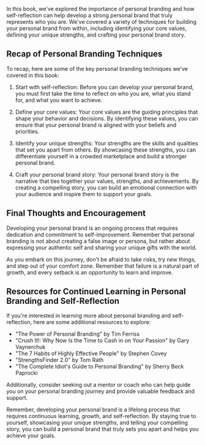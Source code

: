 

In this book, we've explored the importance of personal branding and how self-reflection can help develop a strong personal brand that truly represents who you are. We've covered a variety of techniques for building your personal brand from within, including identifying your core values, defining your unique strengths, and crafting your personal brand story.

Recap of Personal Branding Techniques
-------------------------------------

To recap, here are some of the key personal branding techniques we've covered in this book:

1. Start with self-reflection: Before you can develop your personal brand, you must first take the time to reflect on who you are, what you stand for, and what you want to achieve.

2. Define your core values: Your core values are the guiding principles that shape your behavior and decisions. By identifying these values, you can ensure that your personal brand is aligned with your beliefs and priorities.

3. Identify your unique strengths: Your strengths are the skills and qualities that set you apart from others. By showcasing these strengths, you can differentiate yourself in a crowded marketplace and build a stronger personal brand.

4. Craft your personal brand story: Your personal brand story is the narrative that ties together your values, strengths, and achievements. By creating a compelling story, you can build an emotional connection with your audience and inspire them to support your goals.

Final Thoughts and Encouragement
--------------------------------

Developing your personal brand is an ongoing process that requires dedication and commitment to self-improvement. Remember that personal branding is not about creating a false image or persona, but rather about expressing your authentic self and sharing your unique gifts with the world.

As you embark on this journey, don't be afraid to take risks, try new things, and step out of your comfort zone. Remember that failure is a natural part of growth, and every setback is an opportunity to learn and improve.

Resources for Continued Learning in Personal Branding and Self-Reflection
-------------------------------------------------------------------------

If you're interested in learning more about personal branding and self-reflection, here are some additional resources to explore:

* "The Power of Personal Branding" by Tim Ferriss
* "Crush It!: Why Now Is the Time to Cash in on Your Passion" by Gary Vaynerchuk
* "The 7 Habits of Highly Effective People" by Stephen Covey
* "StrengthsFinder 2.0" by Tom Rath
* "The Complete Idiot's Guide to Personal Branding" by Sherry Beck Paprocki

Additionally, consider seeking out a mentor or coach who can help guide you on your personal branding journey and provide valuable feedback and support.

Remember, developing your personal brand is a lifelong process that requires continuous learning, growth, and self-reflection. By staying true to yourself, showcasing your unique strengths, and telling your compelling story, you can build a personal brand that truly sets you apart and helps you achieve your goals.